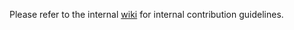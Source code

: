 Please refer to the internal [wiki](https://github.com/Azure/adx-documentation-pr/wiki) for internal contribution guidelines.
